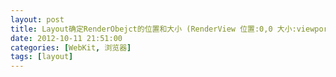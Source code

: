 ```yaml
---
layout: post
title: Layout确定RenderObejct的位置和大小 (RenderView 位置:0,0 大小:viewport)
date: 2012-10-11 21:51:00
categories: [WebKit, 浏览器]
tags: [layout]
---
```

      